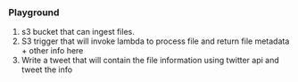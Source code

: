 ### Playground

1. s3 bucket that can ingest files. 
2. S3 trigger that will invoke lambda to process file and return file metadata + other info here
3. Write a tweet that will contain the file information using twitter api and tweet the info
